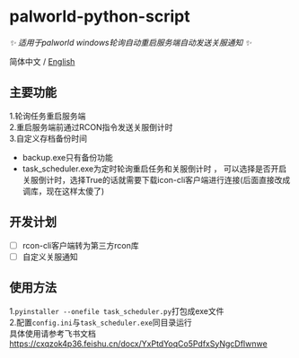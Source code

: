 # palworld-python-script

_✨ 适用于palworld windows轮询自动重启服务端自动发送关服通知 ✨_

简体中文 / [English](./README_EN.md)

## 主要功能

1.轮询任务重启服务端  
2.重启服务端前通过RCON指令发送关服倒计时  
3.自定义存档备份时间  

- backup.exe只有备份功能  
- task_scheduler.exe为定时轮询重启任务和关服倒计时 ， 可以选择是否开启关服倒计时，选择True的话就需要下载icon-cli客户端进行连接(后面直接改成调库，现在这样太傻了)  

## 开发计划
- [ ] rcon-cli客户端转为第三方rcon库
- [ ] 自定义关服通知

## 使用方法

1.`pyinstaller --onefile task_scheduler.py`打包成exe文件  
2.配置`config.ini`与`task_scheduler.exe`同目录运行  
具体使用请参考飞书文档  
https://cxqzok4p36.feishu.cn/docx/YxPtdYoqCo5PdfxSyNgcDfIwnwe
